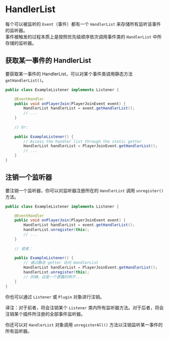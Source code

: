# HandlerList

每个可以被监听的 `Event`（事件）都有一个 `HandlerList` 来存储所有监听该事件的监听器。    
事件被触发的过程本质上是按照优先级顺序依次调用事件类的 `HandlerList` 中所存储的监听器。  

## 获取某一事件的 HandlerList

要获取某一事件的 HandlerList，可以对某个事件类调用静态方法 `getHandlerList()`。

```java
public class ExampleListener implements Listener {

    @EventHandler
    public void onPlayerJoin(PlayerJoinEvent event) {
        HandlerList handlerList = event.getHandlerList();
        // ...
    }
    
    // Or:
    
    public ExampleListener() {
        // Access the handler list through the static getter
        HandlerList handlerList = PlayerJoinEvent.getHandlerList();
        // ...
    }
}
```

## 注销一个监听器

要注销一个监听器，你可以对监听器注册所在的 `HandlerList` 调用 `unregister()` 方法。

```java
public class ExampleListener implements Listener {

    @EventHandler
    public void onPlayerJoin(PlayerJoinEvent event) {
        HandlerList handlerList = event.getHandlerList();
        handlerList.unregister(this);
        // ...
    }
    
    // 或者：
    
    public ExampleListener() {
        // 通过静态 getter 访问 HandlerList
        HandlerList handlerList = PlayerJoinEvent.getHandlerList();
        handlerList.unregister(this);
        // 的确，这是一个愚蠢的例子...
    }
}
```

你也可以通过 `Listener` 或 `Plugin` 对象进行注销。

译注：对于前者，将会注销某个 `Listener` 类内所有监听器方法。对于后者，将会注销某个插件所注册的全部事件监听器。

你还可以对 `HandlerList` 对象调用 `unregisterAll()` 方法以注销监听某一事件的所有监听器。  
